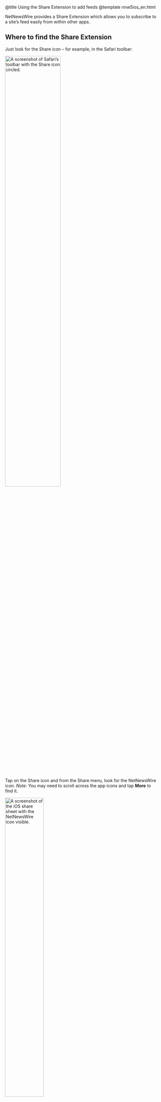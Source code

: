 @title Using the Share Extension to add feeds
@template nnw5ios_en.html

NetNewsWire provides a Share Extension which allows you to subscribe to a site’s feed easily from within other apps.


Where to find the Share Extension
---------------------------------

Just look for the Share icon – for example, in the Safari toolbar:

<img src="../../../images/ios-en-ios_share_menu_icon.png"
     alt="A screenshot of Safari’s toolbar with the Share icon circled."
     class="centeredImage shadowedBox"
     style="width: 60%;">

Tap on the Share icon and from the Share menu, look for the NetNewsWire icon. *Note:* You may need to scroll across the app icons and tap **More** to find it.

<img src="../../../images/ios-en-ios_share_menu.png"
     alt="A screenshot of the iOS share sheet with the NetNewsWire icon visible."
     class="centeredImage shadowedBox"
     style="width: 50%;">

Tap on the NetNewsWire icon. In the resulting screen you have the opportunity to rename the feed and choose the folder where it will be saved. If you’ve got more than one account, each is represented as a folder, in addition to any folders within an account.

<img src="../../../images/ios-en-ios_share_menu_add.png"
     alt="A screenshot of the add feed dialog in the iOS share sheet."
     class="centeredImage"
     style="width: 50%;">

When everything is set, tap **Add Feed**.

NetNewsWire will then look at the web page, locate its feed address and add it to your subscription list. The next time you open NetNewsWire, your new feed will be there.



### If the Share Extension isn’t able to locate a feed

Some sites may not have a feed available, or it may not specify the feed address in the commonly-accepted way. In either case, NetNewsWire won’t be able to add the feed automatically.

You may be able to find a link to a feed by checking the site. There, look for a link to an RSS, Atom or JSON feed. If one exists, you can copy the address and [add it to NetNewsWire directly](adding-feeds).

If you can’t find a feed at all, you may consider writing to the web site author or administrator, and request they add one.